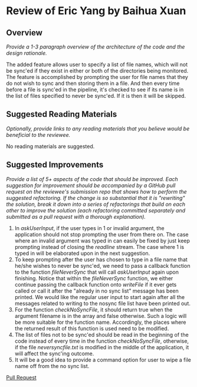 # Review of Eric Yang by Baihua Xuan 

## Overview

*Provide a 1-3 paragraph overview of the architecture of the code and the design rationale.*

The added feature allows user to specify a list of file names, which will not be sync'ed if they exist in either or both of the directories being monitored.
The feature is accomplished by prompting the user for file names that they do not wish to sync and then storing them in a file. And then every time before a file is sync'ed in the pipeline, it's checked to see if its name is in the list of files specified to never be sync'ed. If it is then it will be skipped.

## Suggested Reading Materials

*Optionally, provide links to any reading materials that you believe would be beneficial to the reviewee.*

No reading materials are suggested.

## Suggested Improvements

*Provide a list of 5+ aspects of the code that should be improved. Each suggestion for improvement should be accompanied by a GitHub pull request on the reviewee's submission repo that shows how to perform the suggested refactoring. If the change is so substantial that it is "rewriting" the solution, break it down into a series of refactorings that build on each other to improve the solution (each refactoring committed separately and submitted as a pull request with a thorough explanation).*

1. In *askUserInput*, if the user types in 1 or invalid argument, the application should not stop prompting the user from there on. The case where an invalid argument was typed in can easily be fixed by just keep prompting instead of closing the *readline* stream. The case where 1 is typed in will be elaborated upon in the next suggestion.
2. To keep prompting after the user has chosen to type in a file name that he/she wishes to never be sync'ed, we need to pass a callback function to the function *fileNeverSync* that will call *askUserInput* again upon finishing. Notice that within the *fileNeverSync* function, we either continue passing the callback function onto *writeFile* if it ever gets called or call it after the "already in no sync list" message has been printed. We would like the regular user input to start again after all the messages related to writing to the nosync file list have been printed out.
3. For the function *checkNoSyncFile*, it should return true when the argument filename is in the array and false otherwise. Such a logic will be more suitable for the function name. Accordingly, the places where the returned result of this function is used need to be modified.
4. The list of files not to be sync'ed should be read in the beginning of the code instead of every time in the function *checkNoSyncFile*, otherwise, if the file *neversyncfile.txt* is modified in the middle of the application, it will affect the sync'ing outcome.
5. It will be a good idea to provide a command option for user to wipe a file name off from the no sync list.

[Pull Request](https://github.com/cs4278-2015/assignment2-handin/pull/41)